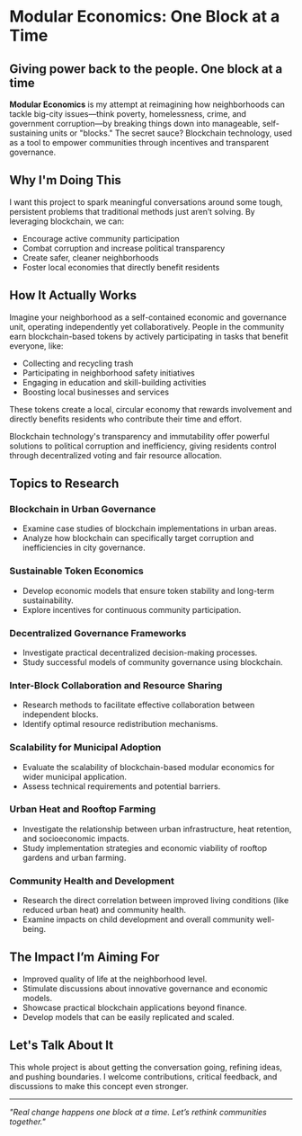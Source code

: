 
# Modular Economics: One Block at a Time
## Giving power back to the people. One block at a time

**Modular Economics** is my attempt at reimagining how neighborhoods can tackle big-city issues—think poverty, homelessness, crime, and government corruption—by breaking things down into manageable, self-sustaining units or "blocks." The secret sauce? Blockchain technology, used as a tool to empower communities through incentives and transparent governance.

## Why I'm Doing This

I want this project to spark meaningful conversations around some tough, persistent problems that traditional methods just aren’t solving. By leveraging blockchain, we can:

* Encourage active community participation
* Combat corruption and increase political transparency
* Create safer, cleaner neighborhoods
* Foster local economies that directly benefit residents

## How It Actually Works

Imagine your neighborhood as a self-contained economic and governance unit, operating independently yet collaboratively. People in the community earn blockchain-based tokens by actively participating in tasks that benefit everyone, like:

* Collecting and recycling trash
* Participating in neighborhood safety initiatives
* Engaging in education and skill-building activities
* Boosting local businesses and services

These tokens create a local, circular economy that rewards involvement and directly benefits residents who contribute their time and effort.

Blockchain technology's transparency and immutability offer powerful solutions to political corruption and inefficiency, giving residents control through decentralized voting and fair resource allocation.

## Topics to Research

### Blockchain in Urban Governance

* Examine case studies of blockchain implementations in urban areas.
* Analyze how blockchain can specifically target corruption and inefficiencies in city governance.

### Sustainable Token Economics

* Develop economic models that ensure token stability and long-term sustainability.
* Explore incentives for continuous community participation.

### Decentralized Governance Frameworks

* Investigate practical decentralized decision-making processes.
* Study successful models of community governance using blockchain.

### Inter-Block Collaboration and Resource Sharing

* Research methods to facilitate effective collaboration between independent blocks.
* Identify optimal resource redistribution mechanisms.

### Scalability for Municipal Adoption

* Evaluate the scalability of blockchain-based modular economics for wider municipal application.
* Assess technical requirements and potential barriers.

### Urban Heat and Rooftop Farming

* Investigate the relationship between urban infrastructure, heat retention, and socioeconomic impacts.
* Study implementation strategies and economic viability of rooftop gardens and urban farming.

### Community Health and Development

* Research the direct correlation between improved living conditions (like reduced urban heat) and community health.
* Examine impacts on child development and overall community well-being.

## The Impact I’m Aiming For

* Improved quality of life at the neighborhood level.
* Stimulate discussions about innovative governance and economic models.
* Showcase practical blockchain applications beyond finance.
* Develop models that can be easily replicated and scaled.

## Let's Talk About It

This whole project is about getting the conversation going, refining ideas, and pushing boundaries. I welcome contributions, critical feedback, and discussions to make this concept even stronger.

---

*"Real change happens one block at a time. Let’s rethink communities together."*
